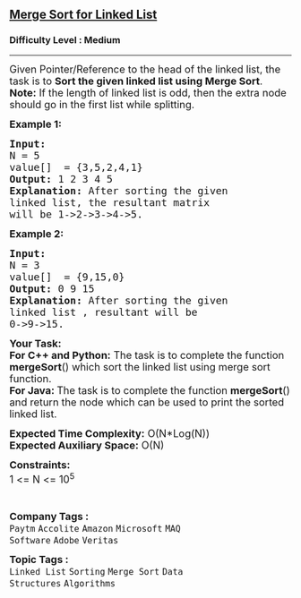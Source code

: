 <h2><a href="https://practice.geeksforgeeks.org/problems/sort-a-linked-list/1?utm_source=gfg&utm_medium=article&utm_campaign=bottom_sticky_on_article">Merge Sort for Linked List</a></h2><h3>Difficulty Level : Medium</h3><hr><div class="problems_problem_content__Xm_eO"><p><span style="font-size:18px">Given Pointer/Reference to the head of the linked list, the task is to <strong>Sort the given linked list using Merge Sort</strong>.</span><br>
<span style="font-size:18px"><strong>Note:</strong>&nbsp;If the length of linked list is odd, then the&nbsp;extra node should go in the first list while splitting.</span></p>

<p><span style="font-size:18px"><strong>Example 1:</strong></span></p>

<pre><span style="font-size:18px"><strong>Input:
</strong>N = 5
value[]  = {3,5,2,4,1}
<strong>Output: </strong>1 2 3 4 5<strong>
Explanation: </strong>After sorting the given
linked list, the resultant matrix
will be 1-&gt;2-&gt;3-&gt;4-&gt;5.</span>
</pre>

<p><span style="font-size:18px"><strong>Example 2:</strong></span></p>

<pre><span style="font-size:18px"><strong>Input:
</strong>N = 3
value[]  = {9,15,0}
<strong>Output: </strong>0 9 15<strong>
Explanation: </strong>After sorting the given
linked list , resultant will be
0-&gt;9-&gt;15.</span></pre>

<p><span style="font-size:18px"><strong>Your Task:</strong><br>
<strong>For C++ and Python:</strong> The task is to complete the function <strong>mergeSort</strong>() which sort the linked list using merge sort function.<br>
<strong>For Java:&nbsp;</strong>The task is to complete the function <strong>mergeSort</strong>() and return the node which can be used to print the sorted linked list.</span></p>

<p><span style="font-size:18px"><strong>Expected Time Complexity:</strong>&nbsp;O(N*Log(N))<br>
<strong>Expected Auxiliary Space:</strong>&nbsp;O(N)</span></p>

<p><span style="font-size:18px"><strong>Constraints:</strong><br>
1 &lt;= N &lt;= 10<sup>5</sup></span></p>

<p>&nbsp;</p>
</div><p><span style=font-size:18px><strong>Company Tags : </strong><br><code>Paytm</code>&nbsp;<code>Accolite</code>&nbsp;<code>Amazon</code>&nbsp;<code>Microsoft</code>&nbsp;<code>MAQ Software</code>&nbsp;<code>Adobe</code>&nbsp;<code>Veritas</code>&nbsp;<br><p><span style=font-size:18px><strong>Topic Tags : </strong><br><code>Linked List</code>&nbsp;<code>Sorting</code>&nbsp;<code>Merge Sort</code>&nbsp;<code>Data Structures</code>&nbsp;<code>Algorithms</code>&nbsp;